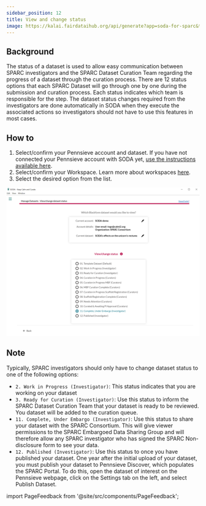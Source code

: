 ```yaml
---
sidebar_position: 12
title: View and change status
image: https://kalai.fairdataihub.org/api/generate?app=soda-for-sparc&title=View%20and%20change%20status&description=Manage%20Dataset
---
```


## Background

The status of a dataset is used to allow easy communication between SPARC investigators and the SPARC Dataset Curation Team regarding the progress of a dataset through the curation process. There are 12 status options that each SPARC Dataset will go through one by one during the submission and curation process. Each status indicates which team is responsible for the step. The dataset status changes required from the investigators are done automatically in SODA when they execute the associated actions so investigators should not have to use this features in most cases.

## How to

1. Select/confirm your Pennsieve account and dataset. If you have not connected your Pennsieve account with SODA yet, [use the instructions available here](../../connecting-to-pennsieve/connecting-with-username-password).
2. Select/confirm your Workspace. Learn more about workspaces [here](../../how-to/how-to-use-workspaces.md).
3. Select the desired option from the list.

![](https://github.com/fairdataihub/SODA-for-SPARC/blob/main/docs/documentation/Manage-datasets/View-change-status/view-change-status.PNG?raw=true)

## Note

Typically, SPARC investigators should only have to change dataset status to one of the following options:

- `2. Work in Progress (Investigator)`: This status indicates that you are working on your dataset
- `3. Ready for Curation (Investigator)`: Use this status to inform the SPARC Dataset Curation Team that your dataset is ready to be reviewed. You dataset will be added to the curation queue.
- `11. Complete, Under Embargo (Investigator)`: Use this status to share your dataset with the SPARC Consortium. This will give viewer permissions to the SPARC Embargoed Data Sharing Group and will therefore allow any SPARC investigator who has signed the SPARC Non-disclosure form to see your data.
- `12. Published (Investigator)`: Use this status to once you have published your dataset. One year after the initial upload of your dataset, you must publish your dataset to Pennsieve Discover, which populates the SPARC Portal. To do this, open the dataset of interest on the Pennsieve webpage, click on the Settings tab on the left, and select Publish Dataset.

import PageFeedback from '@site/src/components/PageFeedback';

<PageFeedback />
